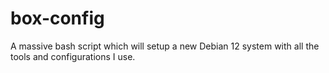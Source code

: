 # box-config

A massive bash script which will setup a new Debian 12 system with all the tools and configurations I use.
